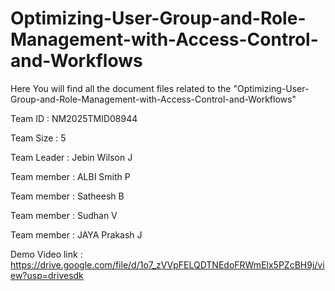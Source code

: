 # Optimizing-User-Group-and-Role-Management-with-Access-Control-and-Workflows

Here You will find all the document files related to the "Optimizing-User-Group-and-Role-Management-with-Access-Control-and-Workflows"

Team ID : NM2025TMID08944

Team Size : 5

Team Leader : Jebin Wilson J

Team member : ALBI Smith P

Team member : Satheesh B

Team member : Sudhan V

Team member : JAYA Prakash J

Demo Video link : https://drive.google.com/file/d/1o7_zVVpFELQDTNEdoFRWmElx5PZcBH9j/view?usp=drivesdk
